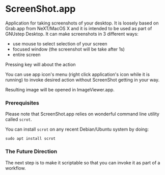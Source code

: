 # ScreenShot.app

Application for taking screenshots of your desktop. 
It is loosely based on Grab.app from NeXT/MacOS X and it is intended to be used as part of GNUstep Desktop.
It can make screenshots in 3 different ways:

- use mouse to select selection of your screen
- focused window (the screenshot will be take after 1s)
- entire screen

Pressing <esc> key will about the action

You can use app icon's menu (right click application's icon while it is running) to invoke desired action
without ScreenShot getting in your way.

Resulting image will be opened in ImageViewer.app.

### Prerequisites

Please note that ScreenShot.app relies on wonderful command line utility called `scrot`.

You can install `scrot` on any recent Debian/Ubuntu system by doing:

```
sudo apt install scrot
```

### The Future Direction

The next step is to make it scriptable so that you can invoke it as part of a workflow.
